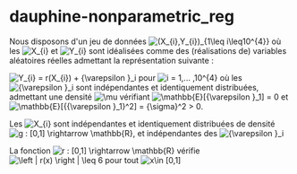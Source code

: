 # dauphine-nonparametric_reg
Nous disposons d'un jeu de données ![(X_{i},Y_{i})_{1\leq i\leq10^{4}}](https://render.githubusercontent.com/render/math?math=(X_%7Bi%2Cj%7D%2CY_%7Bi%2Cj%7D)_%7B1%5Cleq%20i%5Cleq10%5E%7B4%7D%7D) où les ![X_{i}](https://render.githubusercontent.com/render/math?math=X_%7Bi%7D) et ![Y_{i}](https://render.githubusercontent.com/render/math?math=X_%7Bi%7D) sont idéalisées comme des (réalisations de) variables aléatoires réelles admettant la représentation suivante :

![Y_{i} = r(X_{i}) + {\varepsilon }_i](https://render.githubusercontent.com/render/math?math=Y_%7Bi%7D%20%3D%20r(X_%7Bi%7D)%20%2B%20%7B%5Cvarepsilon%20%7D_i) pour ![i = 1,... ,10^{4}](https://render.githubusercontent.com/render/math?math=i%20%3D%201%2C...%2C10%5E%7Bi%7D) où les ![{\varepsilon }_i](https://render.githubusercontent.com/render/math?math=%7B%5Cvarepsilon%20%7D_i) sont indépendantes et identiquement distribuées, admettant une densité ![\mu](https://render.githubusercontent.com/render/math?math=%5Cmu) vérifiant ![\mathbb{E}\[{\varepsilon }_1\] = 0](https://render.githubusercontent.com/render/math?math=%5Cmathbb%7BE%7D%5B%7B%5Cvarepsilon%20%7D_1%5D%20%3D%200) et ![\mathbb{E}\[{{\varepsilon }_1}^2\] = {\sigma}^2 > 0](https://render.githubusercontent.com/render/math?math=%5Cmathbb%7BE%7D%5B%7B%7B%5Cvarepsilon%20%7D_1%7D%5E2%5D%20%3D%20%7B%5Csigma%7D%5E2%20%3E%200). 

Les ![X_{i}](https://render.githubusercontent.com/render/math?math=X_%7Bi%7D) sont indépendantes et identiquement distribuées de densité ![g : \[0,1\] \rightarrow \mathbb{R}](https://render.githubusercontent.com/render/math?math=g%20%3A%20%5B0%2C1%5D%20%5Crightarrow%20%5Cmathbb%7BR%7D), et indépendantes des ![{\varepsilon }_i](https://render.githubusercontent.com/render/math?math=%7B%5Cvarepsilon%20%7D_i)

La fonction ![r : \[0,1\] \rightarrow \mathbb{R}](https://render.githubusercontent.com/render/math?math=r%20%3A%20%5B0%2C1%5D%20%5Crightarrow%20%5Cmathbb%7BR%7D) vérifie ![\left | r(x) \right | \leq 6](https://render.githubusercontent.com/render/math?math=%5Cleft%20%7C%20r(x)%20%5Cright%20%7C%20%5Cleq%206) pour tout ![x\in \[0,1\]](https://render.githubusercontent.com/render/math?math=x%5Cin%20%5B0%2C1%5D)

